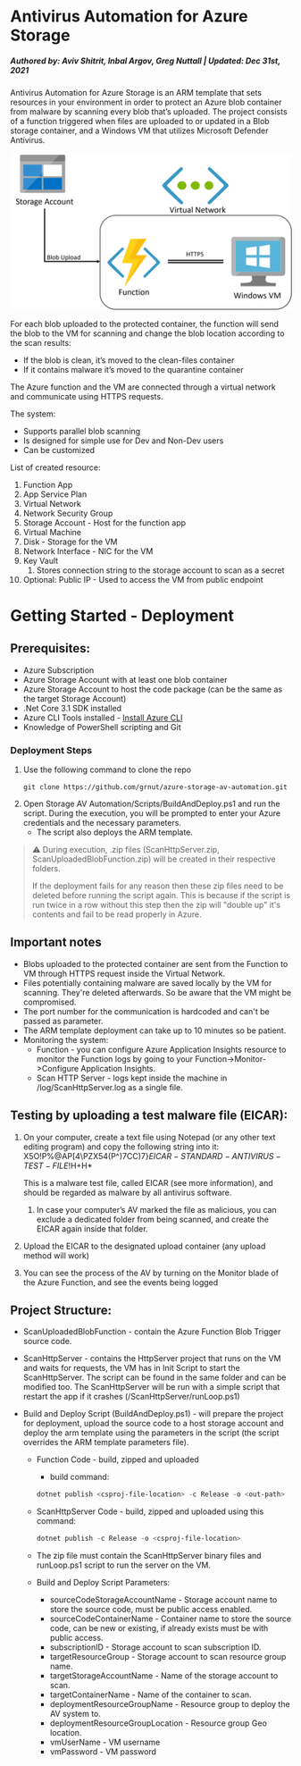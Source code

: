 # Antivirus Automation for Azure Storage
##### Authored by: Aviv Shitrit, Inbal Argov, Greg Nuttall | Updated: Dec 31st, 2021  

Antivirus Automation for Azure Storage is an ARM template that sets resources in your environment in order to protect an Azure blob container from malware by scanning every blob that’s uploaded. The project consists of a function triggered when files are uploaded to or updated in a Blob storage container, and a Windows VM that utilizes  Microsoft Defender Antivirus.

<img src="https://raw.githubusercontent.com/Azure/azure-storage-av-automation/main/AvAutoSystem.png"/>

For each blob uploaded to the protected container, the function will send the blob to the VM for scanning and change the blob location according to the scan results:
* If the blob is clean, it’s moved to the clean-files container
* If it contains malware it’s moved to the quarantine container

The Azure function and the VM are connected through a virtual network and communicate using HTTPS requests.  

The system:
* Supports parallel blob scanning
* Is designed for simple use for Dev and Non-Dev users
* Can be customized

List of created resource:
1. Function App
1. App Service Plan
1. Virtual Network
1. Network Security Group
1. Storage Account - Host for the function app
1. Virtual Machine
1. Disk - Storage for the VM
1. Network Interface - NIC for the VM
1. Key Vault
    1. Stores connection string to the storage account to scan as a secret
1. Optional: Public IP - Used to access the VM from public endpoint
# Getting Started - Deployment

## Prerequisites:
* Azure Subscription
* Azure Storage Account with at least one blob container
* Azure Storage Account to host the code package (can be the same as the target Storage Account)
* .Net Core 3.1 SDK installed
* Azure CLI Tools installed - [Install Azure CLI][instalCliUrl]
* Knowledge of PowerShell scripting and Git
### Deployment Steps
1. Use the following command to clone the repo
    ```
    git clone https://github.com/grnut/azure-storage-av-automation.git
    ```
2. Open Storage AV Automation/Scripts/BuildAndDeploy.ps1 and run the script. During the execution, you will be prompted to enter your Azure credentials and the necessary parameters.
    * The script also deploys the ARM template.

    
> :warning: During execution, .zip files (ScanHttpServer.zip, ScanUploadedBlobFunction.zip) will be created in their respective folders.     
>
>If the deployment fails for any reason then these zip files need to be deleted before running the script again. This is because if the script is run twice in a row without this step then the zip will "double up" it's contents and fail to be read properly in Azure.

## Important notes
* Blobs uploaded to the protected container are sent from the Function to VM through HTTPS request inside the Virtual Network.
* Files potentially containing malware are saved locally by the VM for scanning. They're deleted afterwards. So be aware that the VM might be compromised.
* The port number for the communication is hardcoded and can't be passed as parameter.
* The ARM template deployment can take up to 10 minutes so be patient.
* Monitoring the system:
    * Function - you can configure Azure Application Insights resource to monitor the Function logs by going to your Function->Monitor->Configure Application Insights.
    * Scan HTTP Server - logs kept inside the machine in /log/ScanHttpServer.log as a single file.

## Testing by uploading a test malware file (EICAR):
1. On your computer, create a text file using Notepad (or any other text editing program) and copy the following string into it:
X5O!P%@AP[4\PZX54(P^)7CC)7}$EICAR-STANDARD-ANTIVIRUS-TEST-FILE!$H+H*

    This is a malware test file, called EICAR (see more information), and should be regarded as malware by all antivirus software. 
    1. In case your computer’s AV marked the file as malicious, you can exclude a dedicated folder from being scanned, and create the EICAR again inside that folder.

2. Upload the EICAR to the designated upload container (any upload method will work)

3. You can see the process of the AV by turning on the Monitor blade of the Azure Function, and see the events being logged 

## Project Structure:
* ScanUploadedBlobFunction - contain the Azure Function Blob Trigger source code.

* ScanHttpServer - contains the HttpServer project that runs on the VM and waits for requests, the VM has in Init Script to start the ScanHttpServer. The script can be found in the same folder and can be modified too. The ScanHttpServer will be run with a simple script that restart the app if it crashes (/ScanHttpServer/runLoop.ps1)

* Build and Deploy Script (BuildAndDeploy.ps1) - will prepare the project for deployment, upload the source code to a host storage account and deploy the arm template using the parameters in the script (the script overrides the ARM template parameters file).

    *  Function Code - build, zipped and uploaded
        * build command:
    
        ```powershell
        dotnet publish <csproj-file-location> -c Release -o <out-path>
        ```

    *  ScanHttpServer Code - build, zipped and uploaded using this command:

        ```powershell
        dotnet publish -c Release -o <csproj-file-location>
        ```

    * The zip file must contain the ScanHttpServer binary files and runLoop.ps1 script to run the server on the VM.

    * Build and Deploy Script Parameters:
        * sourceCodeStorageAccountName - Storage account name to store the source code, must be public access enabled.
        * sourceCodeContainerName - Container name to store the source code, can be new or existing, if already exists must be with public access.
        * subscriptionID - Storage account to scan subscription ID.
        * targetResourceGroup - Storage account to scan resource group name.
        * targetStorageAccountName - Name of the storage account to scan.
        * targetContainerName - Name of the container to scan.
        * deploymentResourceGroupName - Resource group to deploy the AV system to.
        * deploymentResourceGroupLocation - Resource group Geo location.
        * vmUserName - VM username
        * vmPassword - VM password

[instalCliUrl]: https://docs.microsoft.com/en-us/cli/azure/install-azure-cli

[blobTriggerAlternatives]: https://docs.microsoft.com/en-us/azure/azure-functions/functions-bindings-storage-blob-trigger?tabs=csharp#alternatives

[existingVnetScenario]: https://github.com/Azure/azure-storage-av-automation#existing-vnet-variation

[enableAppInsights]: https://docs.microsoft.com/en-us/azure/azure-functions/functions-monitoring

[azureMonitorLogs]: https://docs.microsoft.com/en-us/azure/azure-functions/functions-monitor-log-analytics?tabs=csharp
